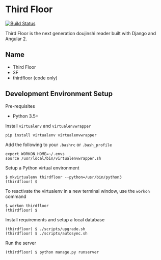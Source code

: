 Third Floor
============

[![Build Status](https://travis-ci.org/burgercoder/thirdfloor.svg?branch=master)](https://travis-ci.org/burgercoder/thirdfloor)

Third Floor is the next generation doujinshi reader built with Django and Angular 2.

Name
----

- Third Floor
- 3F
- thirdfloor (code only)

Development Environment Setup
-----------------------------

Pre-requisites

- Python 3.5+

Install `virtualenv` and `virtualenvwrapper`

    pip install virtualenv virtualenvwrapper

Add the following to your `.bashrc` or `.bash_profile`

    export WORKON_HOME=~/.envs
    source /usr/local/bin/virtualenvwrapper.sh

Setup a Python virtual environment

    $ mkvirtualenv thirdfloor --python=/usr/bin/python3
    (thirdfloor) $

To reactivate the virtualenv in a new terminal window, use the `workon` command

    $ workon thirdfloor
    (thirdfloor) $

Install requirements and setup a local database

    (thirdfloor) $ ./scripts/upgrade.sh
    (thirdfloor) $ ./scripts/autosync.sh

Run the server

    (thirdfloor) $ python manage.py runserver
